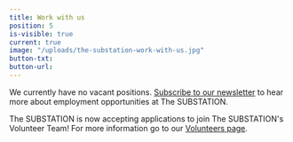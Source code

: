```yaml
---
title: Work with us
position: 5
is-visible: true
current: true
image: "/uploads/the-substation-work-with-us.jpg"
button-txt: 
button-url: 
---
```


We currently have no vacant positions. [Subscribe to our newsletter](https://thesubstation.us5.list-manage.com/subscribe/post?u=21cfc09295377f72f03e377c6&id=f0c98b414b) to hear more about employment opportunities at The SUBSTATION. 

The SUBSTATION is now accepting applications to join The SUBSTATION's Volunteer Team! For more information go to our [Volunteers page](https://thesubstation.org.au/about/volunteer/). 
